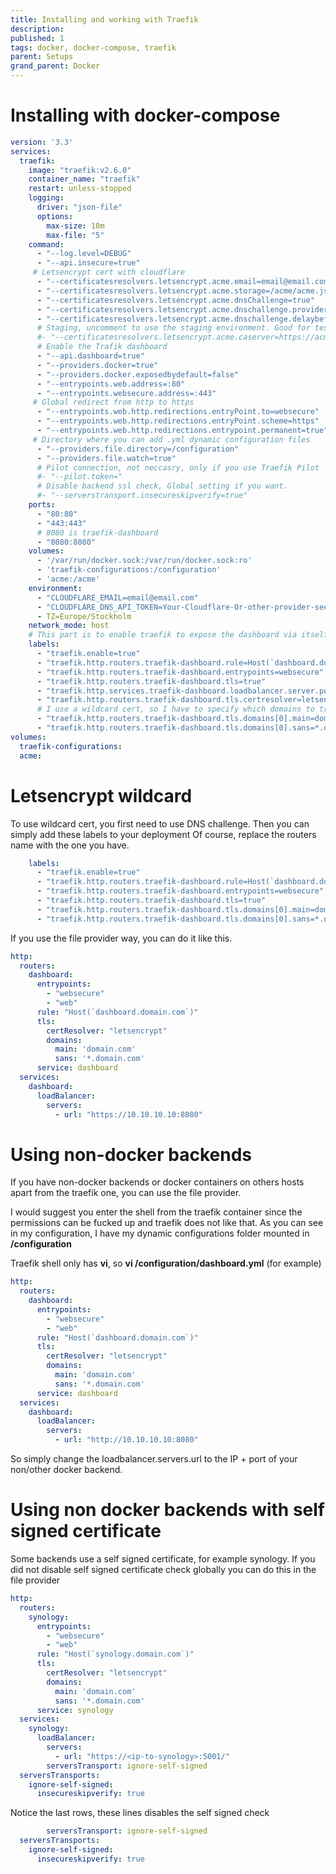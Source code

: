 ```yaml
---
title: Installing and working with Traefik
description: 
published: 1
tags: docker, docker-compose, traefik
parent: Setups
grand_parent: Docker
---
```


# Installing with docker-compose
```yml
version: '3.3'
services:
  traefik:
    image: "traefik:v2.6.0"
    container_name: "traefik"
    restart: unless-stopped
    logging:
      driver: "json-file"
      options:
        max-size: 10m
        max-file: "5"
    command:
      - "--log.level=DEBUG"
      - "--api.insecure=true"
     # Letsencrypt cert with cloudflare
      - "--certificatesresolvers.letsencrypt.acme.email=email@email.com"
      - "--certificatesresolvers.letsencrypt.acme.storage=/acme/acme.json"
      - "--certificatesresolvers.letsencrypt.acme.dnsChallenge=true"
      - "--certificatesresolvers.letsencrypt.acme.dnschallenge.provider=cloudflare"
      - "--certificatesresolvers.letsencrypt.acme.dnschallenge.delaybeforecheck=10"
      # Staging, uncomment to use the staging environment. Good for testing :) 
      #- "--certificatesresolvers.letsencrypt.acme.caserver=https://acme-staging-v02.api.letsencrypt.org/directory"        
      # Enable the Trafik dashboard
      - "--api.dashboard=true"
      - "--providers.docker=true"
      - "--providers.docker.exposedbydefault=false"
      - "--entrypoints.web.address=:80"
      - "--entrypoints.websecure.address=:443"
     # Global redirect from http to https
      - "--entrypoints.web.http.redirections.entryPoint.to=websecure"
      - "--entrypoints.web.http.redirections.entryPoint.scheme=https"
      - "--entrypoints.web.http.redirections.entrypoint.permanent=true"
     # Directory where you can add .yml dynamic configuration files
      - "--providers.file.directory=/configuration"
      - "--providers.file.watch=true"
      # Pilot connection, not neccasry, only if you use Traefik Pilot
      #- "--pilot.token="
      # Disable backend ssl check, Global setting if you want. 
      #- "--serverstransport.insecureskipverify=true"
    ports:
      - "80:80"
      - "443:443"
      # 8080 is traefik-dashboard
      - "8080:8080"
    volumes:
      - '/var/run/docker.sock:/var/run/docker.sock:ro'
      - 'traefik-configurations:/configuration'
      - 'acme:/acme'
    environment:
      - "CLOUDFLARE_EMAIL=email@email.com"
      - "CLOUDFLARE_DNS_API_TOKEN=Your-Cloudflare-Or-other-provider-see-docs"
      - TZ=Europe/Stockholm
    network_mode: host
    # This part is to enable traefik to expose the dashboard via itself, not needing to use :8080. Comment out if you want to :)  
    labels:
      - "traefik.enable=true"
      - "traefik.http.routers.traefik-dashboard.rule=Host(`dashboard.domain.com`)"
      - "traefik.http.routers.traefik-dashboard.entrypoints=websecure"
      - "traefik.http.routers.traefik-dashboard.tls=true"
      - "traefik.http.services.traefik-dashboard.loadbalancer.server.port=8080"
      - "traefik.http.routers.traefik-dashboard.tls.certresolver=letsencrypt"
      # I use a wildcard cert, so I have to specify which domains to trigger. If you create a new cert per domain, the rows below can be omitted
      - "traefik.http.routers.traefik-dashboard.tls.domains[0].main=domain.com"
      - "traefik.http.routers.traefik-dashboard.tls.domains[0].sans=*.domain.com"      
volumes:
  traefik-configurations:
  acme:
```


# Letsencrypt wildcard
To use wildcard cert, you first need to use DNS challenge. Then you can simply add these labels to your deployment
Of course, replace the routers name with the one you have.
```yml
    labels:
      - "traefik.enable=true"
      - "traefik.http.routers.traefik-dashboard.rule=Host(`dashboard.domain.com`)"
      - "traefik.http.routers.traefik-dashboard.entrypoints=websecure"
      - "traefik.http.routers.traefik-dashboard.tls=true"
      - "traefik.http.routers.traefik-dashboard.tls.domains[0].main=domain.com"
      - "traefik.http.routers.traefik-dashboard.tls.domains[0].sans=*.domain.com"
```
If you use the file provider way, you can do it like this.

```yml 
http:
  routers:
    dashboard:
      entrypoints:
        - "websecure"
        - "web"
      rule: "Host(`dashboard.domain.com`)"
      tls:
        certResolver: "letsencrypt"
        domains:
          main: 'domain.com'
          sans: '*.domain.com'        
      service: dashboard
  services:
    dashboard:
      loadBalancer:
        servers:
          - url: "https://10.10.10.10:8080"
```
# Using non-docker backends 
If you have non-docker backends or docker containers on others hosts apart from the traefik one, you can use the file provider. 

I would suggest you enter the shell from the traefik container since the permissions can be fucked up and traefik does not like that.
As you can see in my configuration, I have my dynamic configurations folder mounted in **/configuration**

Traefik shell only has **vi**, so **vi /configuration/dashboard.yml** (for example)

```yml
http:
  routers:
    dashboard:
      entrypoints:
        - "websecure"
        - "web"
      rule: "Host(`dashboard.domain.com`)"
      tls:
        certResolver: "letsencrypt"
        domains:
          main: 'domain.com'
          sans: '*.domain.com'        
      service: dashboard
  services:
    dashboard:
      loadBalancer:
        servers:
          - url: "http://10.10.10.10:8080"
```

So simply change the loadbalancer.servers.url to the IP + port of your non/other docker backend. 

# Using non docker backends with self signed certificate
Some backends use a self signed certificate, for example synology. If you did not disable self signed certificate check globally you can do this in the file provider

```yml
http:
  routers:
    synology:
      entrypoints:
        - "websecure"
        - "web"
      rule: "Host(`synology.domain.com`)"
      tls:
        certResolver: "letsencrypt"
        domains:
          main: 'domain.com'
          sans: '*.domain.com'        
      service: synology
  services:
    synology:
      loadBalancer:
        servers:
          - url: "https://<ip-to-synology>:5001/"
        serversTransport: ignore-self-signed
  serversTransports:
    ignore-self-signed:
      insecureskipverify: true 
```

Notice the last rows, these lines disables the self signed check
```yml
        serversTransport: ignore-self-signed
  serversTransports:
    ignore-self-signed:
      insecureskipverify: true
```
